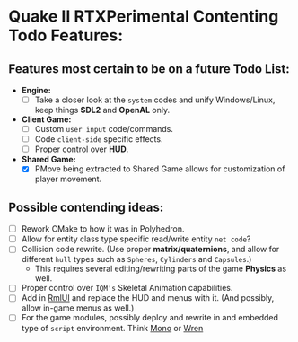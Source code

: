 # Quake II RTXPerimental Contenting Todo Features:
## Features most certain to be on a future Todo List:
* **Engine:**
	* [ ] Take a closer look at the ``system`` codes and unify Windows/Linux, keep things **SDL2** and **OpenAL** only.
* **Client Game:**
	* [ ] Custom ``user input`` code/commands.
	* [ ] Code ``client-side`` specific effects.
	* [ ] Proper control over **HUD**.
* **Shared Game:**
	* [X] PMove being extracted to Shared Game allows for customization of player movement.

## Possible contending ideas:
* [ ] Rework CMake to how it was in Polyhedron.
* [ ] Allow for entity class type specific read/write entity ``net code``?
* [ ] Collision code rewrite. (Use proper **matrix/quaternions**, and allow for different ``hull`` types such as ``Spheres``, ``Cylinders`` and ``Capsules``.)
	* This requires several editing/rewriting parts of the game **Physics** as well.
* [ ] Proper control over ``IQM's`` Skeletal Animation capabilities.
* [ ] Add in [RmlUI](https://github.com/mikke89/RmlUi) and replace the HUD and menus with it. (And possibly, allow in-game menus as well.)
* [ ] For the game modules, possibly deploy and rewrite in and embedded type of ``script`` environment. Think [Mono](https://github.com/mono/mono) or [Wren](https://github.com/wren-lang/wren)